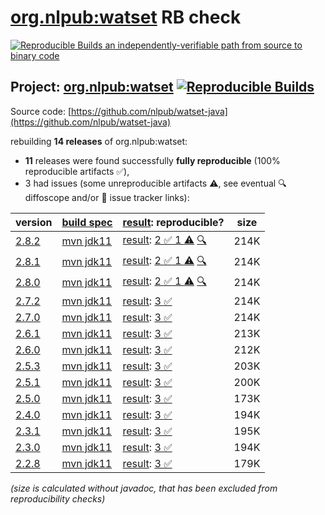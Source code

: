 [org.nlpub:watset](https://central.sonatype.com/artifact/org.nlpub/watset/versions) RB check
=======

[![Reproducible Builds](https://reproducible-builds.org/images/logos/rb.svg) an independently-verifiable path from source to binary code](https://reproducible-builds.org/)

## Project: [org.nlpub:watset](https://central.sonatype.com/artifact/org.nlpub/watset/versions) [![Reproducible Builds](https://img.shields.io/endpoint?url=https://raw.githubusercontent.com/jvm-repo-rebuild/reproducible-central/master/content/org/nlpub/watset/badge.json)](https://github.com/jvm-repo-rebuild/reproducible-central/blob/master/content/org/nlpub/watset/README.md)

Source code: [https://github.com/nlpub/watset-java](https://github.com/nlpub/watset-java)

rebuilding **14 releases** of org.nlpub:watset:
- **11** releases were found successfully **fully reproducible** (100% reproducible artifacts :white_check_mark:),
- 3 had issues (some unreproducible artifacts :warning:, see eventual :mag: diffoscope and/or :memo: issue tracker links):

| version | [build spec](/BUILDSPEC.md) | [result](https://reproducible-builds.org/docs/jvm/): reproducible? | size |
| -- | --------- | ------ | -- |
| [2.8.2](https://central.sonatype.com/artifact/org.nlpub/watset/2.8.2/pom) | [mvn jdk11](watset-2.8.2.buildspec) | [result](watset-2.8.2.buildinfo): [2 :white_check_mark:  1 :warning:](watset-2.8.2.buildcompare) [:mag:](watset-2.8.2.diffoscope) | 214K |
| [2.8.1](https://central.sonatype.com/artifact/org.nlpub/watset/2.8.1/pom) | [mvn jdk11](watset-2.8.1.buildspec) | [result](watset-2.8.1.buildinfo): [2 :white_check_mark:  1 :warning:](watset-2.8.1.buildcompare) [:mag:](watset-2.8.1.diffoscope) | 214K |
| [2.8.0](https://central.sonatype.com/artifact/org.nlpub/watset/2.8.0/pom) | [mvn jdk11](watset-2.8.0.buildspec) | [result](watset-2.8.0.buildinfo): [2 :white_check_mark:  1 :warning:](watset-2.8.0.buildcompare) [:mag:](watset-2.8.0.diffoscope) | 214K |
| [2.7.2](https://central.sonatype.com/artifact/org.nlpub/watset/2.7.2/pom) | [mvn jdk11](watset-2.7.2.buildspec) | [result](watset-2.7.2.buildinfo): [3 :white_check_mark: ](watset-2.7.2.buildcompare) | 214K |
| [2.7.0](https://central.sonatype.com/artifact/org.nlpub/watset/2.7.0/pom) | [mvn jdk11](watset-2.7.0.buildspec) | [result](watset-2.7.0.buildinfo): [3 :white_check_mark: ](watset-2.7.0.buildcompare) | 214K |
| [2.6.1](https://central.sonatype.com/artifact/org.nlpub/watset/2.6.1/pom) | [mvn jdk11](watset-2.6.1.buildspec) | [result](watset-2.6.1.buildinfo): [3 :white_check_mark: ](watset-2.6.1.buildcompare) | 213K |
| [2.6.0](https://central.sonatype.com/artifact/org.nlpub/watset/2.6.0/pom) | [mvn jdk11](watset-2.6.0.buildspec) | [result](watset-2.6.0.buildinfo): [3 :white_check_mark: ](watset-2.6.0.buildcompare) | 212K |
| [2.5.3](https://central.sonatype.com/artifact/org.nlpub/watset/2.5.3/pom) | [mvn jdk11](watset-2.5.3.buildspec) | [result](watset-2.5.3.buildinfo): [3 :white_check_mark: ](watset-2.5.3.buildcompare) | 203K |
| [2.5.1](https://central.sonatype.com/artifact/org.nlpub/watset/2.5.1/pom) | [mvn jdk11](watset-2.5.1.buildspec) | [result](watset-2.5.1.buildinfo): [3 :white_check_mark: ](watset-2.5.1.buildcompare) | 200K |
| [2.5.0](https://central.sonatype.com/artifact/org.nlpub/watset/2.5.0/pom) | [mvn jdk11](watset-2.5.0.buildspec) | [result](watset-2.5.0.buildinfo): [3 :white_check_mark: ](watset-2.5.0.buildcompare) | 173K |
| [2.4.0](https://central.sonatype.com/artifact/org.nlpub/watset/2.4.0/pom) | [mvn jdk11](watset-2.4.0.buildspec) | [result](watset-2.4.0.buildinfo): [3 :white_check_mark: ](watset-2.4.0.buildcompare) | 194K |
| [2.3.1](https://central.sonatype.com/artifact/org.nlpub/watset/2.3.1/pom) | [mvn jdk11](watset-2.3.1.buildspec) | [result](watset-2.3.1.buildinfo): [3 :white_check_mark: ](watset-2.3.1.buildcompare) | 195K |
| [2.3.0](https://central.sonatype.com/artifact/org.nlpub/watset/2.3.0/pom) | [mvn jdk11](watset-2.3.0.buildspec) | [result](watset-2.3.0.buildinfo): [3 :white_check_mark: ](watset-2.3.0.buildcompare) | 194K |
| [2.2.8](https://central.sonatype.com/artifact/org.nlpub/watset/2.2.8/pom) | [mvn jdk11](watset-2.2.8.buildspec) | [result](watset-2.2.8.buildinfo): [3 :white_check_mark: ](watset-2.2.8.buildcompare) | 179K |

<i>(size is calculated without javadoc, that has been excluded from reproducibility checks)</i>
